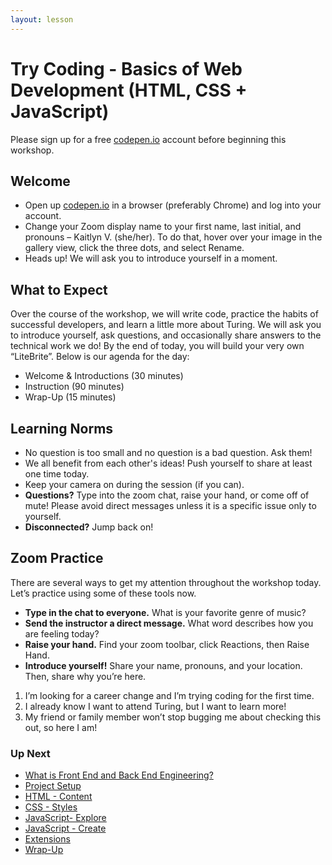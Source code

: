 ```yaml
---
layout: lesson
---
```


# Try Coding - Basics of Web Development (HTML, CSS + JavaScript)

Please sign up for a free <a target="blank" href="https://codepen.io">codepen.io</a> account before beginning this workshop.

## Welcome

- Open up <a target="blank" href="https://codepen.io">codepen.io</a> in a browser (preferably Chrome) and log into your account.
- Change your Zoom display name to your first name, last initial, and pronouns – Kaitlyn V. (she/her). To do that, hover over your image in the gallery view, click the three dots, and select Rename.
- Heads up! We will ask you to introduce yourself in a moment.

## What to Expect

Over the course of the workshop, we will write code, practice the habits of successful developers, and learn a little more about Turing. We will ask you to introduce yourself, ask questions, and occasionally share answers to the technical work we do! By the end of today, you will build your very own “LiteBrite”. Below is our agenda for the day:

- Welcome & Introductions (30 minutes)
- Instruction (90 minutes)
- Wrap-Up (15 minutes)

## Learning Norms

- No question is too small and no question is a bad question. Ask them!
- We all benefit from each other's ideas! Push yourself to share at least one time today.
- Keep your camera on during the session (if you can).
- **Questions?** Type into the zoom chat, raise your hand, or come off of mute! Please avoid direct messages unless it is a specific issue only to yourself.
- **Disconnected?** Jump back on!
  <br>

## Zoom Practice

There are several ways to get my attention throughout the workshop today. Let’s practice using some of these tools now.

- **Type in the chat to everyone.** What is your favorite genre of music?
- **Send the instructor a direct message.** What word describes how you are feeling today?
- **Raise your hand.** Find your zoom toolbar, click Reactions, then Raise Hand.
- **Introduce yourself!** Share your name, pronouns, and your location. Then, share why you’re here.

1. I’m looking for a career change and I’m trying coding for the first time.
2. I already know I want to attend Turing, but I want to learn more!
3. My friend or family member won’t stop bugging me about checking this out, so here I am!

### Up Next

- [What is Front End and Back End Engineering?](./what-is-fe-be)
- [Project Setup](./litebrite)
- [HTML - Content](./html)
- [CSS - Styles](./css)
- [JavaScript- Explore](./js-1)
- [JavaScript - Create](./js-2)
- [Extensions](./extensions)
- [Wrap-Up](./wrap-up)